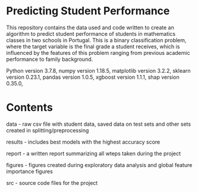 # Predicting Student Performance

This repository contains the data used and code written to create an algorithm to predict student performance of students in mathematics classes in two schools in Portugal. This is a binary classification problem, where the target variable is the final grade a student receives, which is influenced by the features of this problem ranging from previous academic performance to family background.

Python version 3.7.8, numpy version 1.18.5, matplotlib version 3.2.2, sklearn version 0.23.1, pandas version 1.0.5, xgboost version 1.1.1, shap version 0.35.0,

# Contents

data - raw csv file with student data, saved data on test sets and other sets created in splitting/preprocessing

results - includes best models with the highest accuracy score

report - a written report summarizing all wteps taken during the project

figures - figures created during exploratory data analysis and global feature importance figures

src - source code files for the project
